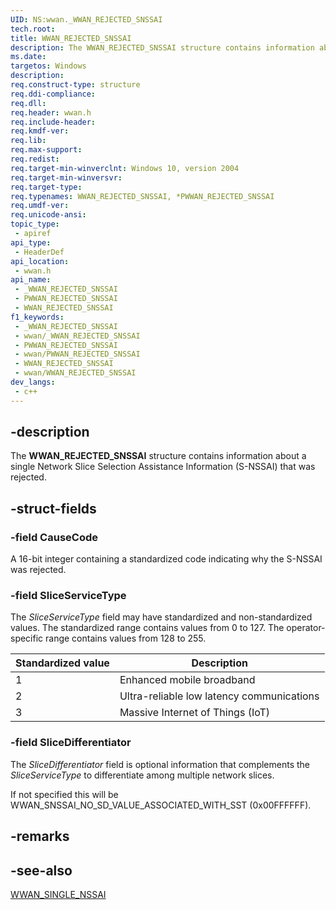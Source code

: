 ```yaml
---
UID: NS:wwan._WWAN_REJECTED_SNSSAI
tech.root: 
title: WWAN_REJECTED_SNSSAI
description: The WWAN_REJECTED_SNSSAI structure contains information about a single Network Slice Selection Assistance Information (S-NSSAI) that was rejected.
ms.date: 
targetos: Windows
description: 
req.construct-type: structure
req.ddi-compliance: 
req.dll: 
req.header: wwan.h
req.include-header: 
req.kmdf-ver: 
req.lib: 
req.max-support: 
req.redist: 
req.target-min-winverclnt: Windows 10, version 2004
req.target-min-winversvr: 
req.target-type: 
req.typenames: WWAN_REJECTED_SNSSAI, *PWWAN_REJECTED_SNSSAI
req.umdf-ver: 
req.unicode-ansi: 
topic_type:
 - apiref
api_type:
 - HeaderDef
api_location:
 - wwan.h
api_name:
 - _WWAN_REJECTED_SNSSAI
 - PWWAN_REJECTED_SNSSAI
 - WWAN_REJECTED_SNSSAI
f1_keywords:
 - _WWAN_REJECTED_SNSSAI
 - wwan/_WWAN_REJECTED_SNSSAI
 - PWWAN_REJECTED_SNSSAI
 - wwan/PWWAN_REJECTED_SNSSAI
 - WWAN_REJECTED_SNSSAI
 - wwan/WWAN_REJECTED_SNSSAI
dev_langs:
 - c++
---
```


## -description

The **WWAN_REJECTED_SNSSAI** structure contains information about a single Network Slice Selection Assistance Information (S-NSSAI) that was rejected.

## -struct-fields

### -field CauseCode

A 16-bit integer containing a standardized code indicating why the S-NSSAI was rejected.

### -field SliceServiceType

The *SliceServiceType* field may have standardized and non-standardized values. The standardized range contains values from 0 to 127. The operator-specific range contains values from 128 to 255.

| Standardized value | Description |
|--- |--- |
| 1 | Enhanced mobile broadband |
| 2 | Ultra-reliable low latency communications |
| 3 | Massive Internet of Things (IoT) |

### -field SliceDifferentiator

The *SliceDifferentiator* field is optional information that complements the *SliceServiceType* to differentiate among multiple network slices.

If not specified this will be WWAN_SNSSAI_NO_SD_VALUE_ASSOCIATED_WITH_SST (0x00FFFFFF).

## -remarks

## -see-also

[WWAN_SINGLE_NSSAI](ns-wwan-wwan_single_nssai.md)
